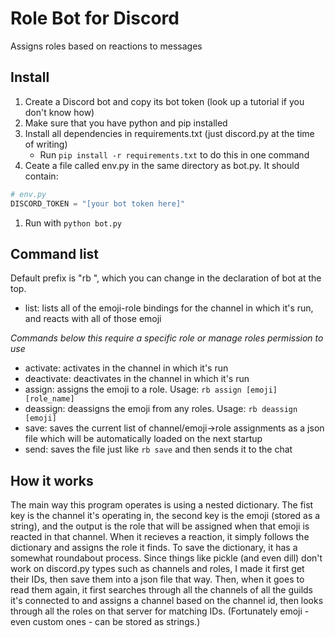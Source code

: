 # Role Bot for Discord
Assigns roles based on reactions to messages

## Install
1. Create a Discord bot and copy its bot token (look up a tutorial if you don't know how)
1. Make sure that you have python and pip installed
1. Install all dependencies in requirements.txt (just discord.py at the time of writing)
    * Run `pip install -r requirements.txt` to do this in one command
1. Ceate a file called env.py in the same directory as bot.py. It should contain:
```python
# env.py
DISCORD_TOKEN = "[your bot token here]"
```
1. Run with `python bot.py`

## Command list
Default prefix is "rb ", which you can change in the declaration of bot at the top.
* list: lists all of the emoji-role bindings for the channel in which it's run, and reacts with all of those emoji

*Commands below this require a specific role or manage roles permission to use*
* activate: activates in the channel in which it's run
* deactivate: deactivates in the channel in which it's run
* assign: assigns the emoji to a role. Usage: `rb assign [emoji] [role_name]`
* deassign: deassigns the emoji from any roles. Usage: `rb deassign [emoji]`
* save: saves the current list of channel/emoji->role assignments as a json file which will be automatically loaded on the next startup
* send: saves the file just like `rb save` and then sends it to the chat

## How it works
The main way this program operates is using a nested dictionary. The fist key is the channel it's operating in, the second key is the emoji (stored as a string), and the output is the role that will be assigned when that emoji is reacted in that channel. When it recieves a reaction, it simply follows the dictionary and assigns the role it finds. To save the dictionary, it has a somewhat roundabout process. Since things like pickle (and even dill) don't work on discord.py types such as channels and roles, I made it first get their IDs, then save them into a json file that way. Then, when it goes to read them again, it first searches through all the channels of all the guilds it's connected to and assigns a channel based on the channel id, then looks through all the roles on that server for matching IDs. (Fortunately emoji - even custom ones - can be stored as strings.)

